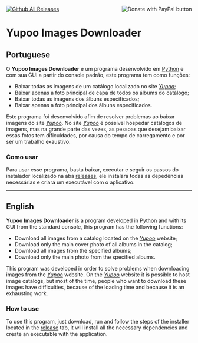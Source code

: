 [![Github All Releases](https://img.shields.io/github/downloads/st1np/yupoo-images-downloader/total.svg)]()
[<img align="right" alt="Donate with PayPal button" src="https://www.paypalobjects.com/en_US/i/btn/btn_donate_LG.gif">](https://www.paypal.com/donate/?hosted_button_id=UC7G8Q6TP6YN2)
# Yupoo Images Downloader

## Portuguese
O **Yupoo Images Downloader** é um programa desenvolvido em <ins>Python</ins> e com sua GUI a partir do console padrão, este programa tem como funções:
* Baixar todas as imagens de um catálogo localizado no site [*Yupoo*](https://x.yupoo.com/);
* Baixar apenas a foto principal de capa de todos os álbums do catálogo;
* Baixar todas as imagens dos álbuns especificados;
* Baixar apenas a foto principal dos álbuns especificados.

Este programa foi desenvolvido afim de resolver problemas ao baixar imagens do site [*Yupoo*](https://x.yupoo.com/). No site [*Yupoo*](https://x.yupoo.com/) é possível hospedar catálogos de imagens, mas na grande parte das vezes, as pessoas que desejam baixar essas fotos tem dificuldades, por causa do tempo de carregamento e por ser um trabalho exaustivo.

### Como usar
Para usar esse programa, basta baixar, executar e seguir os passos do instalador localizado na aba <ins>releases</ins>, ele instalará todas as depedências necessárias e criará um executável com o aplicativo.

---

## English
**Yupoo Images Downloader** is a program developed in <ins>Python</ins> and with its GUI from the standard console, this program has the following functions:
* Download all images from a catalog located on the [*Yupoo*](https://x.yupoo.com/) website;
* Download only the main cover photo of all albums in the catalog;
* Download all images from the specified albums;
* Download only the main photo from the specified albums.

This program was developed in order to solve problems when downloading images from the [*Yupoo*](https://x.yupoo.com/) website. On the [*Yupoo*](https://x.yupoo.com/) website it is possible to host image catalogs, but most of the time, people who want to download these images have difficulties, because of the loading time and because it is an exhausting work.

### How to use
To use this program, just download, run and follow the steps of the installer located in the <ins>release</ins> tab, it will install all the necessary dependencies and create an executable with the application.
